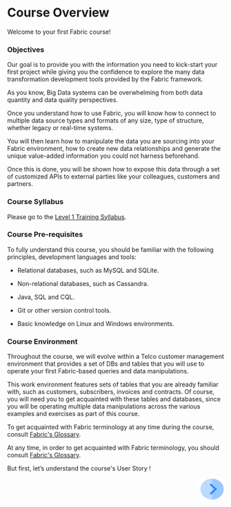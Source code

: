 # Course Overview

Welcome to your first Fabric course!   



### Objectives

Our goal is to provide you with the information you need to kick-start your first project while giving you the confidence to explore the many data transformation development tools provided by the Fabric framework. 

As you know, Big Data systems can be overwhelming from both data quantity and data quality perspectives. 

Once you understand how to use Fabric, you will know how to connect to multiple data source types and formats of any size, type of structure, whether legacy or real-time systems. 

You will then learn how to manipulate the data you are sourcing into your Fabric environment, how to create new data relationships and generate the unique value-added information you could not harness beforehand. 

Once this is done, you will be shown how to expose this data through a set of customized APIs to external parties like your colleagues, customers and partners.



### Course Syllabus

Please go to the [Level 1 Training Syllabus](/academy/Training_Level_1/01_Fabric_Introduction/1_2_training_level_1_syllabus.md).



### Course Pre-requisites 

To fully understand this course, you should be familiar with the following principles, development languages and tools:

* Relational databases, such as MySQL and SQLite.

* Non-relational databases, such as Cassandra. 

* Java, SQL and CQL.

* Git or other version control tools.

* Basic knowledge on Linux and Windows environments.

 

### Course Environment

Throughout the course, we will evolve within a Telco customer management environment that provides a set of DBs and tables that you will use to operate your first Fabric-based queries and data manipulations. 

This work environment features sets of tables that you are already familiar with, such as customers, subscribers, invoices and contracts. Of course, you will need you to get acquainted with these tables and databases, since you will be operating multiple data manipulations across the various examples and exercises as part of this course.

To get acquainted with Fabric terminology at any time during the course, consult [Fabric's Glossary](/articles/01_fabric_overview/02_fabric_glossary.md).

At any time, in order to get acquainted with Fabric terminology, you should consult [Fabric's Glossary](/articles/01_fabric_overview/02_fabric_glossary.md).



But first, let’s understand the course's User Story !

[<img align="right" width="60" height="54" src="/articles/images/Next.png">](/academy/Training_Level_1/01_Fabric_Introduction/1_3_course_user_story.md)
